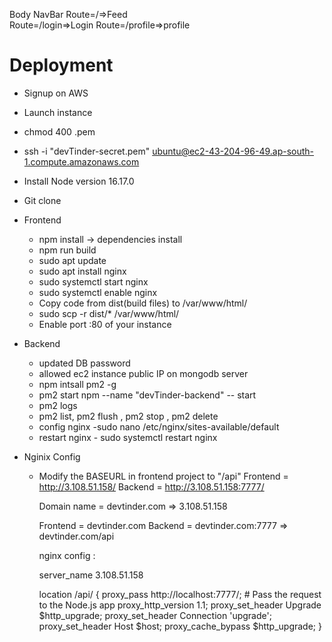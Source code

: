Body
NavBar
Route=/=>Feed  
 Route=/login=>Login
Route=/profile=>profile

# Deployment

- Signup on AWS
- Launch instance
- chmod 400 <secret>.pem
- ssh -i "devTinder-secret.pem" ubuntu@ec2-43-204-96-49.ap-south-1.compute.amazonaws.com
- Install Node version 16.17.0
- Git clone
- Frontend
  - npm install -> dependencies install
  - npm run build
  - sudo apt update
  - sudo apt install nginx
  - sudo systemctl start nginx
  - sudo systemctl enable nginx
  - Copy code from dist(build files) to /var/www/html/
  - sudo scp -r dist/\* /var/www/html/
  - Enable port :80 of your instance
- Backend

  - updated DB password
  - allowed ec2 instance public IP on mongodb server
  - npm intsall pm2 -g
  - pm2 start npm --name "devTinder-backend" -- start
  - pm2 logs
  - pm2 list, pm2 flush <name> , pm2 stop <name>, pm2 delete <name>
  - config nginx -sudo nano /etc/nginx/sites-available/default
  - restart nginx - sudo systemctl restart nginx

- Nginix Config

  - Modify the BASEURL in frontend project to "/api"
    Frontend = http://3.108.51.158/
    Backend = http://3.108.51.158:7777/

    Domain name = devtinder.com => 3.108.51.158

    Frontend = devtinder.com
    Backend = devtinder.com:7777 => devtinder.com/api

    nginx config :

    server_name 3.108.51.158

    location /api/ {
    proxy_pass http://localhost:7777/; # Pass the request to the Node.js app
    proxy_http_version 1.1;
    proxy_set_header Upgrade $http_upgrade;
    proxy_set_header Connection 'upgrade';
    proxy_set_header Host $host;
    proxy_cache_bypass $http_upgrade;
    }
